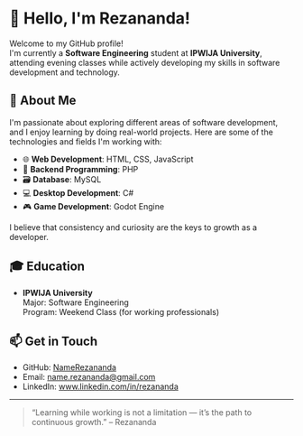 # 👋 Hello, I'm Rezananda!

Welcome to my GitHub profile!  
I'm currently a **Software Engineering** student at **IPWIJA University**, attending evening classes while actively developing my skills in software development and technology.

## 🚀 About Me

I'm passionate about exploring different areas of software development, and I enjoy learning by doing real-world projects. Here are some of the technologies and fields I'm working with:

- 🌐 **Web Development**: HTML, CSS, JavaScript  
- 🧩 **Backend Programming**: PHP  
- 🗃️ **Database**: MySQL  
- 💻 **Desktop Development**: C#  
- 🎮 **Game Development**: Godot Engine  

I believe that consistency and curiosity are the keys to growth as a developer.

## 🎓 Education

- **IPWIJA University**  
  Major: Software Engineering  
  Program: Weekend Class (for working professionals)

## 📫 Get in Touch

- GitHub: [NameRezananda](https://github.com/NameRezananda)
- Email: name.rezananda@gmail.com
- LinkedIn: www.linkedin.com/in/rezananda

---

> “Learning while working is not a limitation — it’s the path to continuous growth.” – Rezananda
